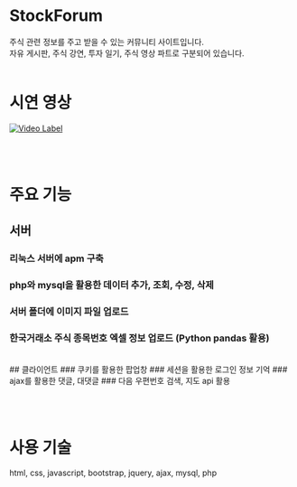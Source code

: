 # StockForum

주식 관련 정보를 주고 받을 수 있는 커뮤니티 사이트입니다.  
자유 게시판, 주식 강연, 투자 일기, 주식 영상 파트로 구분되어 있습니다.
<br><br>

# 시연 영상
[![Video Label](http://img.youtube.com/vi/MtrIptd9kco/0.jpg)](https://www.youtube.com/watch?v=MtrIptd9kco)

<br><br>

# 주요 기능
## 서버
### 리눅스 서버에 apm 구축
### php와 mysql을 활용한 데이터 추가, 조회, 수정, 삭제
### 서버 폴더에 이미지 파일 업로드
### 한국거래소 주식 종목번호 엑셀 정보 업로드 (Python pandas 활용)
<br>
## 클라이언트
### 쿠키를 활용한 팝업창
### 세션을 활용한 로그인 정보 기억
### ajax를 활용한 댓글, 대댓글
### 다음 우편번호 검색, 지도 api 활용

<br><br>

# 사용 기술
html,  css,  javascript,  bootstrap,  jquery,  ajax,  mysql,  php
